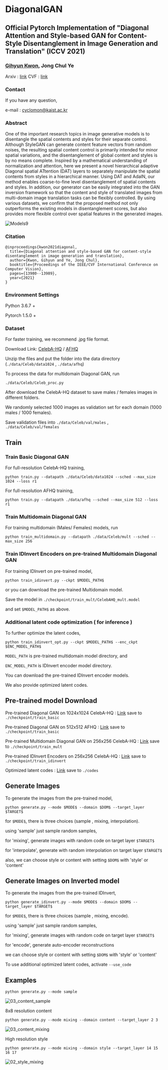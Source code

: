 # DiagonalGAN
## Official Pytorch Implementation of "Diagonal Attention and Style-based GAN for Content-Style Disentanglement in Image Generation and Translation" (ICCV 2021)
### [Gihyun Kwon](https://sites.google.com/view/gihyunkwon), Jong Chul Ye

Arxiv : [link](https://arxiv.org/abs/2103.16146)
 CVF : [link](https://openaccess.thecvf.com/content/ICCV2021/papers/Kwon_Diagonal_Attention_and_Style-Based_GAN_for_Content-Style_Disentanglement_in_Image_ICCV_2021_paper.pdf)

### Contact
If you have any question, 

e-mail : cyclomon@kaist.ac.kr

### Abstract
One of the important research topics in image generative models is to disentangle the spatial contents and styles for their separate control. Although StyleGAN can generate content feature vectors from random noises, the resulting spatial content control is primarily intended for minor spatial variations, and the disentanglement of global content and styles is by no means complete. Inspired by a mathematical understanding of normalization and attention, here we present a novel hierarchical adaptive Diagonal spatial ATtention (DAT) layers to separately manipulate the spatial contents from styles in a hierarchical manner. Using DAT and AdaIN, our method enables coarse-to-fine level disentanglement of spatial contents and styles. In addition, our generator can be easily integrated into the GAN inversion framework so that the content and style of translated images from multi-domain image translation tasks can be flexibly controlled. By using various datasets, we confirm that the proposed method not only outperforms the existing models in disentanglement scores, but also provides more flexible control over spatial features in the generated images.


![Models9](https://user-images.githubusercontent.com/88644048/130436052-f9c213b3-a3f4-403f-84b9-9ccdad8c8970.png)

### Citation
```
@inproceedings{kwon2021diagonal,
  title={Diagonal attention and style-based GAN for content-style disentanglement in image generation and translation},
  author={Kwon, Gihyun and Ye, Jong Chul},
  booktitle={Proceedings of the IEEE/CVF International Conference on Computer Vision},
  pages={13980--13989},
  year={2021}
}
```

### Environment Settings
Python 3.6.7 +

Pytorch 1.5.0 +

### Dataset
For faster training, we recommend .jpg file format.

Download Link:
[CelebA-HQ](https://drive.google.com/drive/folders/0B4qLcYyJmiz0TXY1NG02bzZVRGs?resourcekey=0-arAVTUfW9KRhN-irJchVKQ) / 
[AFHQ](https://github.com/clovaai/stargan-v2)

Unzip the files and put the folder into the data directory (```./data/Celeb/data1024``` , ```./data/afhq```)

To process the data for multidomain Diagonal GAN, run 

```
./data/Celeb/Celeb_proc.py 
```
After download the CelebA-HQ dataset to save males / females images in different folders.

We randomly selected 1000 images as validation set for each domain (1000 males / 1000 females).

Save validation files into ```./data/Celeb/val/males``` , ```./data/Celeb/val/females```


## Train
### Train Basic Diagonal GAN
For full-resolution CelebA-HQ training,

```
python train.py --datapath ./data/Celeb/data1024 --sched --max_size 1024 --loss r1
```

For full-resolution AFHQ training,

```
python train.py --datapath ./data/afhq --sched --max_size 512 --loss r1
```
### Train Multidomain Diagonal GAN
For training multidomain (Males/ Females) models, run

```
python train_multidomain.py --datapath ./data/Celeb/mult --sched --max_size 256
```

### Train IDInvert Encoders on pre-trained Multidomain Diagonal GAN
For training IDInvert on  pre-trained model,
```
python train_idinvert.py --ckpt $MODEL_PATH$ 
```

or you can download the pre-trained Multidomain model. 

Save the model in ```./checkpoint/train_mult/CelebAHQ_mult.model```

and set ```$MODEL_PATH$``` as above.

### Additional latent code optimization ( for inference )
To further optimize the latent codes, 

```
python train_idinvert_opt.py --ckpt $MODEL_PATH$ --enc_ckpt $ENC_MODEL_PATH$
```

```MODEL_PATH``` is pre-trained multidomain model directory, and

```ENC_MODEL_PATH``` is IDInvert encoder model directory.

You can download the pre-trained IDInvert encoder models.

We also provide optimized latent codes. 

## Pre-trained model Download


Pre-trained Diagonal GAN on 1024x1024 CelebA-HQ : [Link](https://drive.google.com/drive/folders/1VvLNwNIaquXz9tKZKXI4xMwCzCt6tN3k?usp=sharing)
save to ```./checkpoint/train_basic```

Pre-trained Diagonal GAN on 512x512 AFHQ : [Link](https://drive.google.com/drive/folders/1VvLNwNIaquXz9tKZKXI4xMwCzCt6tN3k?usp=sharing)
save to ```./checkpoint/train_basic```

Pre-trained Multidomain Diagonal GAN on 256x256 CelebA-HQ : [Link](https://drive.google.com/drive/folders/1R00015UnqQk6KZZugvwy79xoZsdAOPuF?usp=sharing)
save to ```./checkpoint/train_mult```

Pre-trained IDInvert Encoders on 256x256 CelebA-HQ : [Link](https://drive.google.com/drive/folders/1or9QzF5wiO4LUczpAPV3tLNquHJgG865?usp=sharing)
save to ```./checkpoint/train_idinvert```

Optimized latent codes : [Link](https://drive.google.com/drive/folders/1DBLLm45tdjMMD42Xp_JI1m1U-yHF53rf?usp=sharing)
save to ```./codes```

## Generate Images
To generate the images from the pre-trained model,

```
python generate.py --mode $MODE$ --domain $DOM$ --target_layer $TARGET$
```

for ```$MODE$```, there is three choices  (sample , mixing, interpolation).

using 'sample' just sample random samples, 

for 'mixing', generate images with random code on target layer ```$TARGET$```

for 'interpolate', generate with random interpolation on target layer ```$TARGET$```

also, we can choose style or content with setting ```$DOM$``` with 'style' or 'content'


## Generate Images on Inverted model
To generate the images from the pre-trained IDInvert,

```
python generate_idinvert.py --mode $MODE$ --domain $DOM$ --target_layer $TARGET$
```

for ```$MODE$```, there is three choices  (sample , mixing, encode).

using 'sample' just sample random samples, 

for 'mixing', generate images with random code on target layer ```$TARGET$```

for 'encode', generate auto-encoder reconstructions

we can choose style or content with setting ```$DOM$``` with 'style' or 'content'

To use additional optimized latent codes, activate ```--use_code```


## Examples

```
python generate.py --mode sample 
```
![03_content_sample](https://user-images.githubusercontent.com/88644048/135963795-e2196dfe-b55e-431e-b119-550d5a0be9ce.jpg)

8x8 resolution content
```
python generate.py --mode mixing --domain content --target_layer 2 3
```
![03_content_mixing](https://user-images.githubusercontent.com/88644048/135963856-56d9d83f-a72e-497d-b8f9-c6f6729d644c.jpg)


High resolution style
```
python generate.py --mode mixing --domain style --target_layer 14 15 16 17
```
![02_style_mixing](https://user-images.githubusercontent.com/88644048/135963909-f0fa988a-c8f5-4920-ba07-e8719d0a69d5.jpg)

